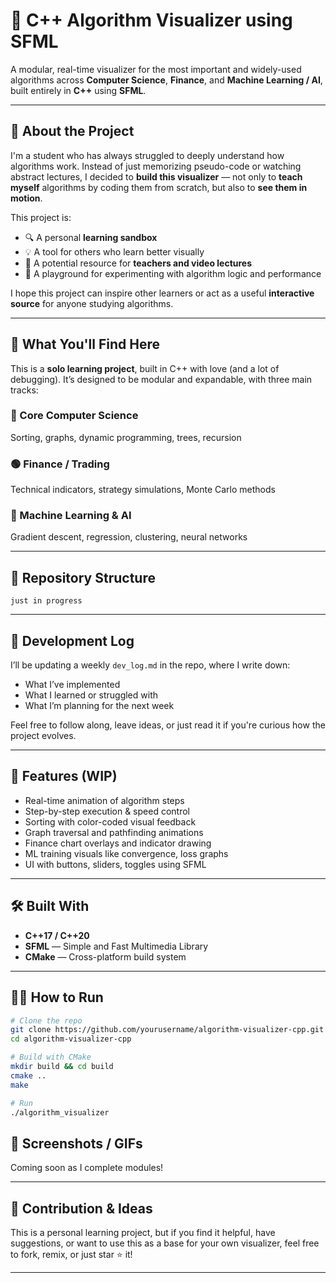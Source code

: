 # 🧠 C++ Algorithm Visualizer using SFML

A modular, real-time visualizer for the most important and widely-used algorithms across **Computer Science**, **Finance**, and **Machine Learning / AI**, built entirely in **C++** using **SFML**.

---

## 📘 About the Project

I'm a student who has always struggled to deeply understand how algorithms work. Instead of just memorizing pseudo-code or watching abstract lectures, I decided to **build this visualizer** — not only to **teach myself** algorithms by coding them from scratch, but also to **see them in motion**.

This project is:

- 🔍 A personal **learning sandbox**
- 💡 A tool for others who learn better visually
- 🎥 A potential resource for **teachers and video lectures**
- 🧱 A playground for experimenting with algorithm logic and performance

I hope this project can inspire other learners or act as a useful **interactive source** for anyone studying algorithms.

---

## 🧠 What You'll Find Here

This is a **solo learning project**, built in C++ with love (and a lot of debugging). It’s designed to be modular and expandable, with three main tracks:

### 🔷 Core Computer Science
Sorting, graphs, dynamic programming, trees, recursion

### 🟢 Finance / Trading
Technical indicators, strategy simulations, Monte Carlo methods

### 🧠 Machine Learning & AI
Gradient descent, regression, clustering, neural networks

---

## 📂 Repository Structure


```
just in progress
```


---

## 📅 Development Log

I’ll be updating a weekly `dev_log.md` in the repo, where I write down:
- What I’ve implemented
- What I learned or struggled with
- What I’m planning for the next week

Feel free to follow along, leave ideas, or just read it if you're curious how the project evolves.

---

## 🚀 Features (WIP)

- Real-time animation of algorithm steps
- Step-by-step execution & speed control
- Sorting with color-coded visual feedback
- Graph traversal and pathfinding animations
- Finance chart overlays and indicator drawing
- ML training visuals like convergence, loss graphs
- UI with buttons, sliders, toggles using SFML

---

## 🛠️ Built With

- **C++17 / C++20**
- **SFML** — Simple and Fast Multimedia Library
- **CMake** — Cross-platform build system

---

## 👨‍💻 How to Run

```bash
# Clone the repo
git clone https://github.com/yourusername/algorithm-visualizer-cpp.git
cd algorithm-visualizer-cpp

# Build with CMake
mkdir build && cd build
cmake ..
make

# Run
./algorithm_visualizer
```

## 🎥 Screenshots / GIFs

Coming soon as I complete modules!

---

## 🧪 Contribution & Ideas

This is a personal learning project, but if you find it helpful, have suggestions, or want to use this as a base for your own visualizer, feel free to fork, remix, or just star ⭐ it!

---


